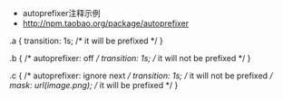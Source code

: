 * autoprefixer注释示例
* http://npm.taobao.org/package/autoprefixer
>
.a {
    transition: 1s; /* it will be prefixed */
}
>
.b {
    /* autoprefixer: off */
    transition: 1s; /* it will not be prefixed */
}
>
.c {
    /* autoprefixer: ignore next */
    transition: 1s; /* it will not be prefixed */
    mask: url(image.png); /* it will be prefixed */
}
